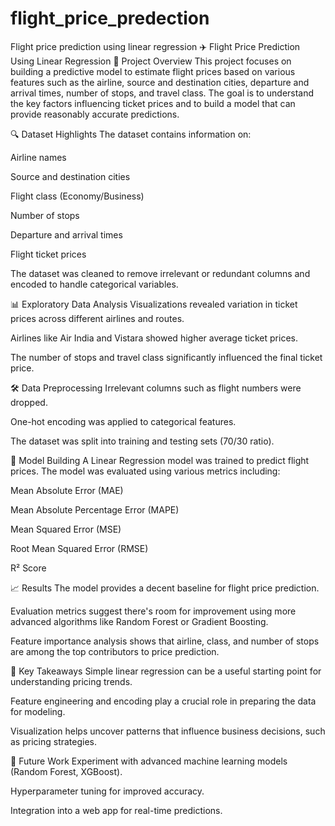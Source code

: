 # flight_price_predection
Flight price prediction using linear regression
✈️ Flight Price Prediction Using Linear Regression
📌 Project Overview
This project focuses on building a predictive model to estimate flight prices based on various features such as the airline, source and destination cities, departure and arrival times, number of stops, and travel class. The goal is to understand the key factors influencing ticket prices and to build a model that can provide reasonably accurate predictions.

🔍 Dataset Highlights
The dataset contains information on:

Airline names

Source and destination cities

Flight class (Economy/Business)

Number of stops

Departure and arrival times

Flight ticket prices

The dataset was cleaned to remove irrelevant or redundant columns and encoded to handle categorical variables.

📊 Exploratory Data Analysis
Visualizations revealed variation in ticket prices across different airlines and routes.

Airlines like Air India and Vistara showed higher average ticket prices.

The number of stops and travel class significantly influenced the final ticket price.

🛠️ Data Preprocessing
Irrelevant columns such as flight numbers were dropped.

One-hot encoding was applied to categorical features.

The dataset was split into training and testing sets (70/30 ratio).

🤖 Model Building
A Linear Regression model was trained to predict flight prices. The model was evaluated using various metrics including:

Mean Absolute Error (MAE)

Mean Absolute Percentage Error (MAPE)

Mean Squared Error (MSE)

Root Mean Squared Error (RMSE)

R² Score

📈 Results
The model provides a decent baseline for flight price prediction.

Evaluation metrics suggest there's room for improvement using more advanced algorithms like Random Forest or Gradient Boosting.

Feature importance analysis shows that airline, class, and number of stops are among the top contributors to price prediction.

📌 Key Takeaways
Simple linear regression can be a useful starting point for understanding pricing trends.

Feature engineering and encoding play a crucial role in preparing the data for modeling.

Visualization helps uncover patterns that influence business decisions, such as pricing strategies.

🚀 Future Work
Experiment with advanced machine learning models (Random Forest, XGBoost).

Hyperparameter tuning for improved accuracy.

Integration into a web app for real-time predictions.
